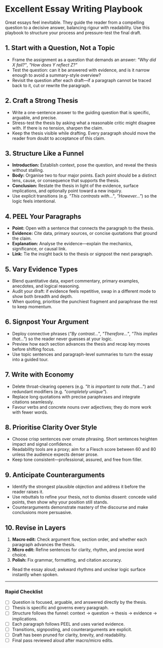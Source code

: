 # Excellent Essay Writing Playbook

Great essays feel inevitable. They guide the reader from a compelling question to a decisive answer, balancing rigour with readability. Use this playbook to structure your process and pressure-test the final draft.

## 1. Start with a Question, Not a Topic
- Frame the assignment as a question that demands an answer: *"Why did X fail?"*, *"How does Y reflect Z?"*
- Test the question: can it be answered with evidence, and is it narrow enough to avoid a summary-style overview?
- Revisit the question after each draft—if a paragraph cannot be traced back to it, cut or rewrite the paragraph.

## 2. Craft a Strong Thesis
- Write a one-sentence answer to the guiding question that is specific, arguable, and precise.
- Stress-test the thesis by asking what a reasonable critic might disagree with. If there is no tension, sharpen the claim.
- Keep the thesis visible while drafting. Every paragraph should move the reader from doubt to acceptance of this claim.

## 3. Structure Like a Funnel
- **Introduction:** Establish context, pose the question, and reveal the thesis without stalling.
- **Body:** Organise two to four major points. Each point should be a distinct lens, cause, or consequence that supports the thesis.
- **Conclusion:** Restate the thesis in light of the evidence, surface implications, and optionally point toward a new inquiry.
- Use explicit transitions (e.g. *"This contrasts with…"*, *"However…"*) so the logic feels intentional.

## 4. PEEL Your Paragraphs
- **Point:** Open with a sentence that connects the paragraph to the thesis.
- **Evidence:** Cite data, primary sources, or concise quotations that ground the claim.
- **Explanation:** Analyse the evidence—explain the mechanics, significance, or causal link.
- **Link:** Tie the insight back to the thesis or signpost the next paragraph.

## 5. Vary Evidence Types
- Blend quantitative data, expert commentary, primary examples, anecdotes, and logical reasoning.
- Audit your draft: if evidence feels repetitive, swap in a different mode to show both breadth and depth.
- When quoting, prioritise the punchiest fragment and paraphrase the rest to keep momentum.

## 6. Signpost Your Argument
- Deploy connective phrases (*"By contrast…"*, *"Therefore…"*, *"This implies that…"*) so the reader never guesses at your logic.
- Preview how each section advances the thesis and recap key moves before shifting focus.
- Use topic sentences and paragraph-level summaries to turn the essay into a guided tour.

## 7. Write with Economy
- Delete throat-clearing openers (e.g. *"It is important to note that…"*) and redundant modifiers (e.g. *"completely unique"*).
- Replace long quotations with precise paraphrases and integrate citations seamlessly.
- Favour verbs and concrete nouns over adjectives; they do more work with fewer words.

## 8. Prioritise Clarity Over Style
- Choose crisp sentences over ornate phrasing. Short sentences heighten impact and signal confidence.
- Readability tools are a proxy; aim for a Flesch score between 60 and 80 unless the audience expects denser prose.
- Keep tone consistent—professional, assured, and free from filler.

## 9. Anticipate Counterarguments
- Identify the strongest plausible objection and address it before the reader raises it.
- Use rebuttals to refine your thesis, not to dismiss dissent: concede valid points, then show why your position still stands.
- Counterarguments demonstrate mastery of the discourse and make conclusions more persuasive.

## 10. Revise in Layers
1. **Macro edit:** Check argument flow, section order, and whether each paragraph advances the thesis.
2. **Micro edit:** Refine sentences for clarity, rhythm, and precise word choice.
3. **Polish:** Fix grammar, formatting, and citation accuracy.
- Read the essay aloud; awkward rhythms and unclear logic surface instantly when spoken.

---

### Rapid Checklist
- [ ] Question is focused, arguable, and answered directly by the thesis.
- [ ] Thesis is specific and governs every paragraph.
- [ ] Structure follows the funnel: context → question → thesis → evidence → implications.
- [ ] Each paragraph follows PEEL and uses varied evidence.
- [ ] Transitions, signposting, and counterarguments are explicit.
- [ ] Draft has been pruned for clarity, brevity, and readability.
- [ ] Final pass reviewed aloud after macro/micro edits.
